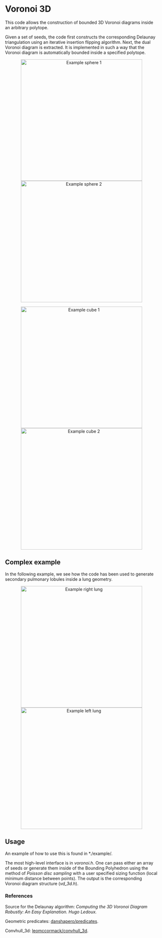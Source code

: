# Voronoi 3D
This code allows the construction of bounded 3D Voronoi diagrams inside an arbitrary polytope. 

Given a set of seeds, the code first constructs the corresponding Delaunay triangulation using an iterative insertion flipping algorithm. Next, the dual Voronoi diagram is extracted. It is implemented in such a way that the Voronoi diagram is automatically bounded inside a specified polytope.


<p align="center">
<img src="./example/plots/sph_v1.png" alt="Example sphere 1" width="400" height="auto" />
<img src="./example/plots/sph_v3.png" alt="Example sphere 2" width="400" height="auto">
</p>
<p align="center">
<img src="./example/plots/cube_v1.png" alt="Example cube 1" width="400" height="auto" />
<img src="./example/plots/cube_v4.png" alt="Example cube 2" width="400" height="auto">
</p>


## Complex example
In the following example, we see how the code has been used to generate secondary pulmonary lobules inside a lung geometry.

<p align="center">
<img src="./example/plots/R_v2.png" alt="Example right lung" width="400" height="auto" />
<img src="./example/plots/L_v4.png" alt="Example left lung" width="400" height="auto">
</p>

## Usage
An example of how to use this is found in *./example/.

The most high-level interface is in *voronoi.h*. One can pass either an array of seeds or generate them inside of the Bounding Polyhedron using the method of *Poisson disc sampling* with a user specified sizing function (local minimum distance between points). The output is the corresponding Voronoi diagram structure (*vd_3d.h*). 

### References
Source for the Delaunay algorithm: *Computing the 3D Voronoi Diagram Robustly: An Easy Explanation. Hugo Ledoux.*

Geometric predicates: [danshapero/predicates](https://github.com/danshapero/predicates).

Convhull_3d: [leomccormack/convhull_3d](https://github.com/leomccormack/convhull_3d).
